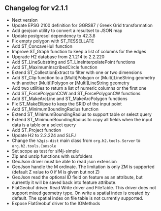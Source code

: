 ## Changelog for v2.1.1
+ Next version
+ Update EPSG 2100 definition for GGRS87 / Greek Grid transformation
+ Add geojson utility to convert a resultset to JSON map
+ Update postgresql dependency to 42.3.8
+ Fix empty polygon with ST_TESSELLATE
+ Add ST_ConcaveHull function
+ Improve ST_Graph function to keep a list of columns for the edges
+ Upgrade H2 database from 2.1.214 to 2.2.220
+ Add ST_LineSubstring and ST_LineInterpolatePoint functions
+ Add ST_MaximumInscribedCircle function
+ Extend ST_CollectionExtract to filter with one or two dimensions
+ Add ST_Clip function to a [Multi]Polygon or [Multi]LineString geometry with another [Multi]Polygon or [Multi]LineString geometry
+ Add two utilities to return a list of numeric columns or the first one
+ Add ST_ForcePolygonCCW and ST_ForcePolygonCW functions
+ Add ST_MakeArcLine and ST_MakeArcPolygon functions
+ Fix ST_MakeEllipse to keep the SRID of the input point
+ Add ST_MinimumBoundingRadius function
+ Extend ST_MinimumBoundingRadius to support table or select query
+ Extend ST_MinimumBoundingRadius to copy all fields when the input data is a table or a select query
+ Add ST_Project function
+ Update H2 to 2.2.224 and SLFJ
+ Change the `h2gis-dist` main class from `org.h2.tools.Server` to `org.h2.tools.Console`
+ Set scope as test for slf4j-simple
+ Zip and unzip functions with subfolders
+ GeoJson driver must be able to read json extension
+ GeoJson handle the M ordinate. The limitation is only ZM is supported (default Z value to 0 if M is given but not Z)
+ GeoJson read the optional ID field on feature as an attribute, but currently it will be saved back into feature attribute.
+ FlatGeobuf driver. Read Write driver and FileTable. This driver does not support mixed geometry type. On write a spatial index is created by default. The spatial index on file table is not currently supported.
+ Expose FlatGeobuf driver to the IOMethods
